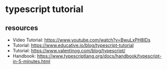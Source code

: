 # typescript tutorial

## resources
- Video Tutorial: https://www.youtube.com/watch?v=BwuLxPH8IDs
- Tutorial: https://www.educative.io/blog/typescript-tutorial
- Tutorial: https://www.valentinog.com/blog/typescript/
- Handbook: https://www.typescriptlang.org/docs/handbook/typescript-in-5-minutes.html
